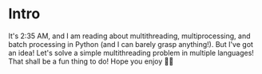 # Intro
It's 2:35 AM, and I am reading about multithreading, multiprocessing, and batch processing in Python (and I can barely grasp anything!). But I've got an idea! Let's solve a simple multithreading problem in multiple languages! That shall be a fun thing to do!
Hope you enjoy 🙌😎